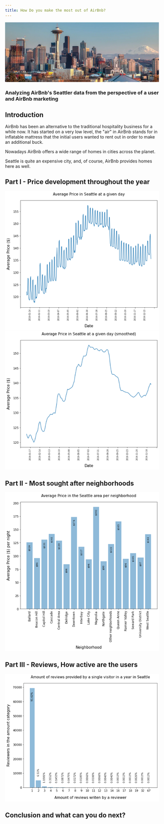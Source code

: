 ```yaml
---
title: How Do you make the most out of AirBnb?
---
```


![Beautiful Seattle](../images/seattle.jpg)
### Analyzing AirBnb's Seattler data from the perspective of a user and AirBnb marketing

## Introduction

AirBnb has been an alternative to the traditional hospitality business for a while now. It has started on a very low level, the "air" in AirBnb stands for in inflatable mattress that the initial users wanted to rent out in order to make an additional buck. 

Nowadays AirBnb offers a wide range of homes in cities across the planet.

Seattle is quite an expensive city, and, of course, AirBnb provides homes here as well.

## Part I - Price development throughout the year

![Prices per day](../images/price_per_day.png)
![Smoothed](../images/rolling_price_per_day.png)

## Part II - Most sought after neighborhoods

![Neighborhoods](../images/neighborhood_price.png)

## Part III - Reviews, How active are the users

![Review Counts](../images/review_counts.png)

## Conclusion and what can you do next?